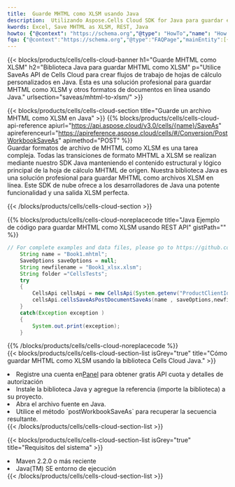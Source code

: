 ```yaml
---
title:  Guarde MHTML como XLSM usando Java
description:  Utilizando Aspose.Cells Cloud SDK for Java para guardar el archivo en formato MHTML como archivo en formato XLSM.
kwords: Excel, Save MHTML as XLSM, REST, Java
howto: {"@context": "https://schema.org","@type": "HowTo","name": "How to save MHTML as XLSM using the Cells Cloud Java library.","description": "How to save MHTML as XLSM using the Cells Cloud Java library.","image": {"@type": "ImageObject"},"url": "/java/saveas/mhtml-to-xlsm/","step": [{ "@type": "HowToStep","name": "How to save MHTML as XLSM using the Cells Cloud Java library. step 1", "image": {"@type": "ImageObject",},"url": "/java/saveas/mhtml-to-xlsm/","text": "Register an account at <a href='https://dashboard.aspose.cloud/'>Dashboard</a> to get free API quota & authorization details",},{ "@type": "HowToStep","name": "How to save MHTML as XLSM using the Cells Cloud Java library. step 1", "image": {"@type": "ImageObject",},"url": "/java/saveas/mhtml-to-xlsm/","text": "Install Java library and add the reference (import the library) to your project.",},{ "@type": "HowToStep","name": "How to save MHTML as XLSM using the Cells Cloud Java library. step 1", "image": {"@type": "ImageObject",},"url": "/java/saveas/mhtml-to-xlsm/","text": "Open the source file in Java.",},{ "@type": "HowToStep","name": "How to save MHTML as XLSM using the Cells Cloud Java library. step 1", "image": {"@type": "ImageObject",},"url": "/java/saveas/mhtml-to-xlsm/","text": "Use the `postWorkbookSaveAs` method to retrieve the resulting stream.",}, ],"supply": {"@type": "HowToSupply","name": "document"},"tool": [{"@type": "HowToTool","name": "IntelliJ IDEA, Visual Studio Code, Eclipse"},{"@type": "HowToTool","name": "Aspose Cells"}],"totalTime": "PT6M"}
fqa: {"@context":"https://schema.org","@type":"FAQPage","mainEntity":[{"@type":"Question","name":"Why save file as other formats file in C# using REST API?","acceptedAnswer":{"@type":"Answer","text":"Documents are encoded in many ways, and some files may be incompatible with the software you use. To open and read such files, just save them as appropriate file formats.<br/><ol><li>Install .NET SDK and add the reference (import the library) to your project.</li><li>Open the source file in C# using REST API.</li><li>Call the PostWorkbookSaveAsRequest() method, passing an output filename with required extension.</li><li>Get the result of save as a separate file.</li></ol>"}},{"@type":"Question","name":"What file formats can I save as with your C# library?","acceptedAnswer":{"@type":"Answer","text":"We support a variety of file formats for conversion using .NET library, including XLSX, Excel, xls , PDF, CSV, HTML, Markdown, XML, PNG, JPG, TIFF, Json, TXT and many more."}},{"@type":"Question","name":"What is the maximum allowed file size for conversion using this .NET library?","acceptedAnswer":{"@type":"Answer","text":"There are no file size limits for format conversions using .NET library."}}]}
---
```

{{< blocks/products/cells/cells-cloud-banner h1="Guarde MHTML como XLSM" h2="Biblioteca Java para guardar MHTML como XLSM" p="Utilice SaveAs API de Cells Cloud para crear flujos de trabajo de hojas de cálculo personalizados en Java. Esta es una solución profesional para guardar MHTML como XLSM y otros formatos de documentos en línea usando Java." urlsection="saveas/mhtml-to-xlsm/" >}}

{{< blocks/products/cells/cells-cloud-section title="Guarde un archivo MHTML como XLSM en Java" >}}
{{% blocks/products/cells/cells-cloud-api-reference apiurl="https://api.aspose.cloud/v3.0/cells/{name}/SaveAs" apireferenceurl="https://apireference.aspose.cloud/cells/#/Conversion/PostWorkbookSaveAs" apimethod="POST" %}}
<br/>
Guardar formatos de archivo de MHTML como XLSM es una tarea compleja. Todas las transiciones de formato MHTML a XLSM se realizan mediante nuestro SDK Java manteniendo el contenido estructural y lógico principal de la hoja de cálculo MHTML de origen. Nuestra biblioteca Java es una solución profesional para guardar MHTML como archivos XLSM en línea. Este SDK de nube ofrece a los desarrolladores de Java una potente funcionalidad y una salida XLSM perfecta.

{{< /blocks/products/cells/cells-cloud-section >}}

{{% blocks/products/cells/cells-cloud-noreplacecode title="Java Ejemplo de código para guardar MHTML como XLSM usando REST API" gistPath="" %}}
  
```java
// For complete examples and data files, please go to https://github.com/aspose-cells-cloud/aspose-cells-cloud-java/
    String name = "Book1.mhtml";
    SaveOptions saveOptions = null;
    String newfilename = "Book1_xlsx.xlsm";
    String folder ="CellsTests";
    try 
    {
        CellsApi cellsApi = new CellsApi(System.getenv("ProductClientId"), System.getenv("ProductClientSecret"));
        cellsApi.cellsSaveAsPostDocumentSaveAs(name , saveOptions,newfilename,false,false,folder,null,null,null,true);                       
    }
    catch(Exception exception )
    {
        System.out.print(exception);
    }
```
  
{{% /blocks/products/cells/cells-cloud-noreplacecode %}}
<br/>
{{< blocks/products/cells/cells-cloud-section-list isGrey="true" title="Cómo guardar MHTML como XLSM usando la biblioteca Cells Cloud Java." >}}
<li> Registre una cuenta en<a href="https://dashboard.aspose.cloud/">Panel</a> para obtener gratis API cuota y detalles de autorización</li>
<li>Instale la biblioteca Java y agregue la referencia (importe la biblioteca) a su proyecto.</li>
<li>Abra el archivo fuente en Java.</li>
<li>Utilice el método `postWorkbookSaveAs` para recuperar la secuencia resultante.</li>
{{< /blocks/products/cells/cells-cloud-section-list >}}

{{< blocks/products/cells/cells-cloud-section-list isGrey="true" title="Requisitos del sistema" >}}
<li>Maven 2.2.0 o más reciente</li>
<li>Java(TM) SE entorno de ejecución</li>
{{< /blocks/products/cells/cells-cloud-section-list >}}

